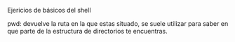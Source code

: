 Ejericios de  básicos del shell

pwd: devuelve la ruta en la que estas situado, se suele utilizar para saber en que parte de la estructura de directorios te encuentras.